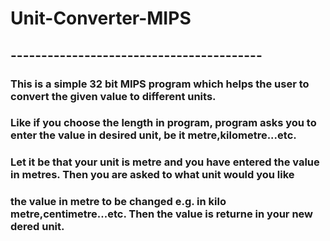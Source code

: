 # Unit-Converter-MIPS
## -----------------------------------------
### This is a simple 32 bit MIPS program which helps the user to convert the given value to different units.
### Like if you choose the length in program, program asks you to enter the value in desired unit, be it metre,kilometre...etc.
### Let it be that your unit is metre and you have entered the value in metres. Then you are asked to what unit would you like 
### the value in metre to be changed e.g. in kilo metre,centimetre...etc. Then the value is returne in your new dered unit.
